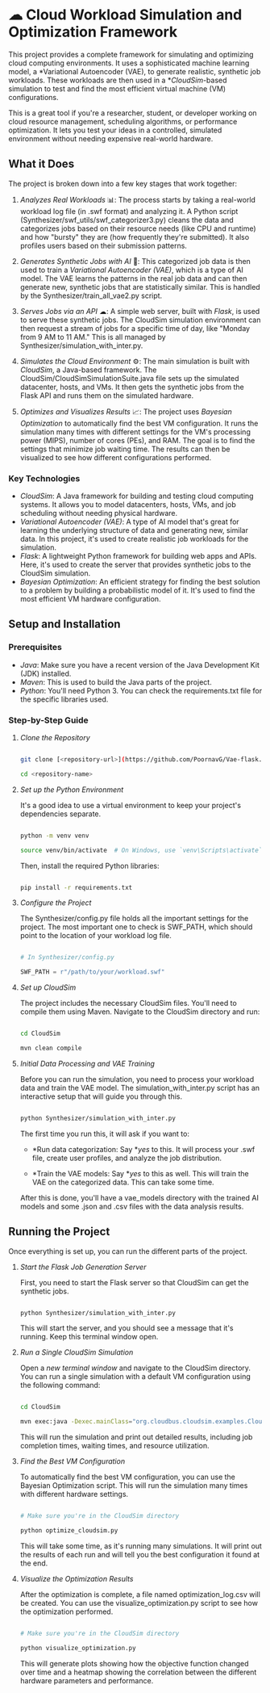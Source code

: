 # ☁ Cloud Workload Simulation and Optimization Framework

This project provides a complete framework for simulating and optimizing cloud computing environments. It uses a sophisticated machine learning model, a *Variational Autoencoder (VAE), to generate realistic, synthetic job workloads. These workloads are then used in a **CloudSim*-based simulation to test and find the most efficient virtual machine (VM) configurations.

This is a great tool if you're a researcher, student, or developer working on cloud resource management, scheduling algorithms, or performance optimization. It lets you test your ideas in a controlled, simulated environment without needing expensive real-world hardware.



## What it Does

The project is broken down into a few key stages that work together:

1.  *Analyzes Real Workloads* 📊: The process starts by taking a real-world workload log file (in .swf format) and analyzing it. A Python script (Synthesizer/swf_utils/swf_categorizer3.py) cleans the data and categorizes jobs based on their resource needs (like CPU and runtime) and how "bursty" they are (how frequently they're submitted). It also profiles users based on their submission patterns.

2.  *Generates Synthetic Jobs with AI* 🤖: This categorized job data is then used to train a *Variational Autoencoder (VAE)*, which is a type of AI model. The VAE learns the patterns in the real job data and can then generate new, synthetic jobs that are statistically similar. This is handled by the Synthesizer/train_all_vae2.py script.

3.  *Serves Jobs via an API* ☁: A simple web server, built with *Flask*, is used to serve these synthetic jobs. The CloudSim simulation environment can then request a stream of jobs for a specific time of day, like "Monday from 9 AM to 11 AM." This is all managed by Synthesizer/simulation_with_inter.py.

4.  *Simulates the Cloud Environment* ⚙: The main simulation is built with *CloudSim*, a Java-based framework. The CloudSim/CloudSimSimulationSuite.java file sets up the simulated datacenter, hosts, and VMs. It then gets the synthetic jobs from the Flask API and runs them on the simulated hardware.

5.  *Optimizes and Visualizes Results* 📈: The project uses *Bayesian Optimization* to automatically find the best VM configuration. It runs the simulation many times with different settings for the VM's processing power (MIPS), number of cores (PEs), and RAM. The goal is to find the settings that minimize job waiting time. The results can then be visualized to see how different configurations performed.


### Key Technologies

* *CloudSim*: A Java framework for building and testing cloud computing systems. It allows you to model datacenters, hosts, VMs, and job scheduling without needing physical hardware.
* *Variational Autoencoder (VAE)*: A type of AI model that's great for learning the underlying structure of data and generating new, similar data. In this project, it's used to create realistic job workloads for the simulation.
* *Flask*: A lightweight Python framework for building web apps and APIs. Here, it's used to create the server that provides synthetic jobs to the CloudSim simulation.
* *Bayesian Optimization*: An efficient strategy for finding the best solution to a problem by building a probabilistic model of it. It's used to find the most efficient VM hardware configuration.


## Setup and Installation
### Prerequisites

* *Java*: Make sure you have a recent version of the Java Development Kit (JDK) installed.
* *Maven*: This is used to build the Java parts of the project.
* *Python*: You'll need Python 3. You can check the requirements.txt file for the specific libraries used.


### Step-by-Step Guide

1.  *Clone the Repository*

    ```bash

    git clone [<repository-url>](https://github.com/PoornavG/Vae-flask.git)

    cd <repository-name>

    ```



2.  *Set up the Python Environment*

    It's a good idea to use a virtual environment to keep your project's dependencies separate.



    ```bash

    python -m venv venv

    source venv/bin/activate  # On Windows, use `venv\Scripts\activate`
    ```
    

    Then, install the required Python libraries:

    ```bash

    pip install -r requirements.txt
    ```
    

3.  *Configure the Project*

    The Synthesizer/config.py file holds all the important settings for the project. The most important one to check is SWF_PATH, which should point to the location of your workload log file.

    ```python

    # In Synthesizer/config.py

    SWF_PATH = r"/path/to/your/workload.swf"

    ```



4.  *Set up CloudSim*

    The project includes the necessary CloudSim files. You'll need to compile them using Maven. Navigate to the CloudSim directory and run:

    ```bash

    cd CloudSim

    mvn clean compile
    ```


5.  *Initial Data Processing and VAE Training*

    Before you can run the simulation, you need to process your workload data and train the VAE model. The simulation_with_inter.py script has an interactive setup that will guide you through this.

    ```bash

    python Synthesizer/simulation_with_inter.py

    ```

    The first time you run this, it will ask if you want to:

    * *Run data categorization: Say **yes* to this. It will process your .swf file, create user profiles, and analyze the job distribution.

    * *Train the VAE models: Say **yes* to this as well. This will train the VAE on the categorized data. This can take some time.



    After this is done, you'll have a vae_models directory with the trained AI models and some .json and .csv files with the data analysis results.



## Running the Project

Once everything is set up, you can run the different parts of the project.

1.  *Start the Flask Job Generation Server*

    First, you need to start the Flask server so that CloudSim can get the synthetic jobs.

    ```bash

    python Synthesizer/simulation_with_inter.py
    ```
    
    This will start the server, and you should see a message that it's running. Keep this terminal window open.


2.  *Run a Single CloudSim Simulation*

    Open a *new terminal window* and navigate to the CloudSim directory. You can run a single simulation with a default VM configuration using the following command:

    ```bash

    cd CloudSim

    mvn exec:java -Dexec.mainClass="org.cloudbus.cloudsim.examples.CloudSimSimulationSuite"

    ```

    This will run the simulation and print out detailed results, including job completion times, waiting times, and resource utilization.



3.  *Find the Best VM Configuration*

    To automatically find the best VM configuration, you can use the Bayesian Optimization script. This will run the simulation many times with different hardware settings.

    ```bash

    # Make sure you're in the CloudSim directory

    python optimize_cloudsim.py
    ```
    
    This will take some time, as it's running many simulations. It will print out the results of each run and will tell you the best configuration it found at the end.



4.  *Visualize the Optimization Results*

    After the optimization is complete, a file named optimization_log.csv will be created. You can use the visualize_optimization.py script to see how the optimization performed.

    ```bash

    # Make sure you're in the CloudSim directory

    python visualize_optimization.py
    ```
    

    This will generate plots showing how the objective function changed over time and a heatmap showing the correlation between the different hardware parameters and performance.
